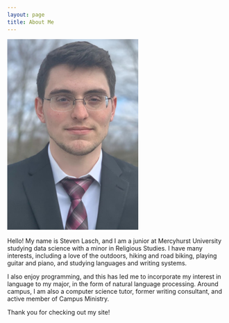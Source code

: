 ```yaml
---
layout: page
title: About Me
---
```

<img src="https://raw.githubusercontent.com/s-lasch/s-lasch.github.io/main/images/profile_pic.jpg"  width="60%" height="60%">

Hello! My name is Steven Lasch, and I am a junior at Mercyhurst University studying data science with a minor in Religious Studies. I have many interests, including a love of the outdoors, hiking and road biking, playing guitar and piano, and studying languages and writing systems. 

I also enjoy programming, and this has led me to incorporate my interest in language to my major, in the form of natural language processing. Around campus, I am also a computer science tutor, former writing consultant, and active member of Campus Ministry. 

Thank you for checking out my site!
